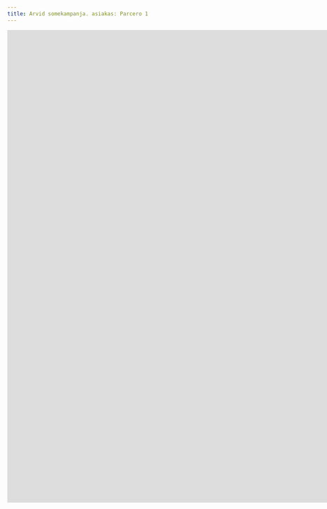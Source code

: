 ```yaml
---
title: Arvid somekampanja. asiakas: Parcero 1
---
```


<iframe src="https://www.youtube.com/embed/jfMSfi49pso?controls=0" width="1920" height="1080" frameborder="0" allow="autoplay; fullscreen" allowfullscreen data-uk-responsive></iframe>

